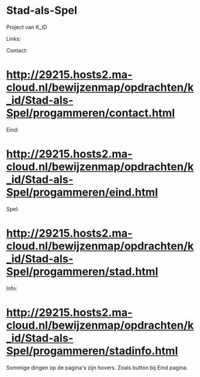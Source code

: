 # Stad-als-Spel

Project van K_ID


Links: 

Contact:
# http://29215.hosts2.ma-cloud.nl/bewijzenmap/opdrachten/k_id/Stad-als-Spel/progammeren/contact.html
Eind:
# http://29215.hosts2.ma-cloud.nl/bewijzenmap/opdrachten/k_id/Stad-als-Spel/progammeren/eind.html
Spel: 
# http://29215.hosts2.ma-cloud.nl/bewijzenmap/opdrachten/k_id/Stad-als-Spel/progammeren/stad.html
Info: 
# http://29215.hosts2.ma-cloud.nl/bewijzenmap/opdrachten/k_id/Stad-als-Spel/progammeren/stadinfo.html

Sommige dingen op de pagina's zijn hovers. 
Zoals button bij Eind pagina.
